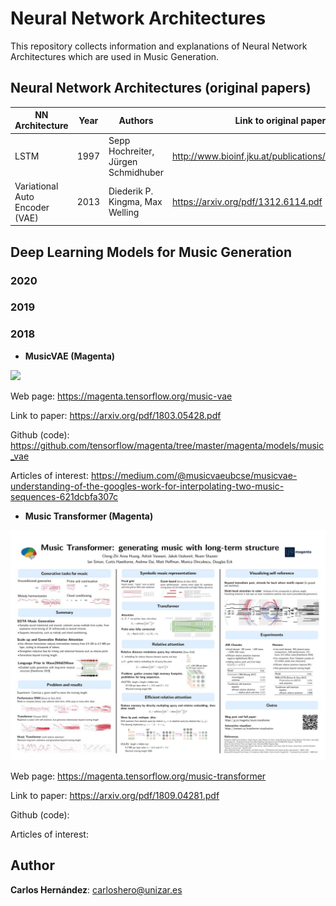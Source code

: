 # Neural Network Architectures

This repository collects information and explanations of Neural Network Architectures which are used in Music Generation.


## Neural Network Architectures (original papers)

| NN Architecture | Year | Authors | Link to original paper |
| ------------- | ------------- | ------------- | ------------- |
| LSTM  | 1997 | Sepp Hochreiter, Jürgen Schmidhuber | http://www.bioinf.jku.at/publications/older/2604.pdf |
| Variational Auto Encoder (VAE)  | 2013 | Diederik P. Kingma, Max Welling | https://arxiv.org/pdf/1312.6114.pdf |


## Deep Learning Models for Music Generation

### 2020

### 2019

### 2018

* **MusicVAE (Magenta)**

<img src="Images/musicVAE.jpg" width="480">

Web page: https://magenta.tensorflow.org/music-vae

Link to paper: https://arxiv.org/pdf/1803.05428.pdf

Github (code): https://github.com/tensorflow/magenta/tree/master/magenta/models/music_vae

Articles of interest: https://medium.com/@musicvaeubcse/musicvae-understanding-of-the-googles-work-for-interpolating-two-music-sequences-621dcbfa307c



* **Music Transformer (Magenta)**

<img src="Images/transformer_poster.jpg" width="1000">

Web page: https://magenta.tensorflow.org/music-transformer

Link to paper: https://arxiv.org/pdf/1809.04281.pdf

Github (code): 

Articles of interest: 

## Author

**Carlos Hernández**: carloshero@unizar.es
